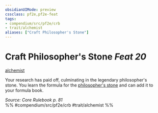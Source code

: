 ```yaml
---
obsidianUIMode: preview
cssclass: pf2e,pf2e-feat
tags:
- compendium/src/pf2e/crb
- trait/alchemist
aliases: ["Craft Philosopher's Stone"]
---
```

# Craft Philosopher's Stone  *Feat 20*  
[alchemist](Reference/Rules/Traits/alchemist.md "Alchemist Class Trait")  


Your research has paid off, culminating in the legendary philosopher's stone. You learn the formula for the [philosopher's stone](philosophers-stone.md) and can add it to your formula book.

*Source: Core Rulebook p. 81*  
%% #compendium/src/pf2e/crb #trait/alchemist %%